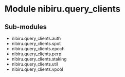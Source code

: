 Module nibiru.query_clients
===========================

Sub-modules
-----------
* nibiru.query_clients.auth
* nibiru.query_clients.spot
* nibiru.query_clients.epoch
* nibiru.query_clients.perp
* nibiru.query_clients.staking
* nibiru.query_clients.util
* nibiru.query_clients.vpool
